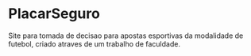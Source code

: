 # PlacarSeguro

Site para tomada de decisao para apostas esportivas da modalidade de futebol, criado atraves de um trabalho de faculdade.
